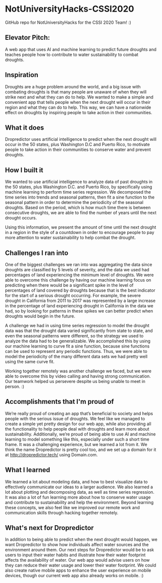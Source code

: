 # NotUniversityHacks-CSSI2020
GitHub repo for NotUniversityHacks for the CSSI 2020 Team! :)

## Elevator Pitch:
A web app that uses AI and machine learning to predict future droughts and teaches people how to contribute to water sustainability to combat droughts.

## Inspiration
Droughts are a huge problem around the world, and a big issue with combating droughts is that many people are unaware of when they will strike next and what they can do to help. We wanted to make a simple and convenient app that tells people when the next drought will occur in their region and what they can do to help. This way, we can have a nationwide effect on droughts by inspiring people to take action in their communities.

## What it does
Dropredictor uses artificial intelligence to predict when the next drought will occur in the 50 states, plus Washington D.C and Puerto Rico, to motivate people to take action in their communities to conserve water and prevent droughts.

## How I built it
We wanted to use artificial intelligence to analyze data of past droughts in the 50 states, plus Washington D.C. and Puerto Rico, by specifically using machine learning to perform time series regression. We decomposed the time series into trends and seasonal patterns, then fit a sine function to the seasonal pattern in order to determine the periodicity of the seasonal droughts. Based on the period, which is how much time there is between consecutive droughts, we are able to find the number of years until the next drought occurs. 

Using this information, we present the amount of time until the next drought in a region in the style of a countdown in order to encourage people to pay more attention to water sustainability to help combat the drought.

## Challenges I ran into
One of the biggest challenges we ran into was aggregating the data since droughts are classified by 5 levels of severity, and the data we used had percentages of land experiencing the minimum level of droughts. We were able to overcome this challenge by having our machine learning focus on predicting when there would be a significant spike in the level of percentages of land covered by droughts because that is the best indicator for the start of a serious drought occurring. For example, the severe drought in California from 2011 to 2017 was represented by a large increase in the percentage of land experiencing drought in California in the data we had, so by looking for patterns in these spikes we can better predict when droughts would begin in the future.  

A challenge we had in using time series regression to model the drought data was that the drought data varied significantly from state to state, and even the seasonal patterns were different, so the strategy we used to analyze the data had to be generalizable. We accomplished this by using our machine learning to curve fit a sine function, because sine functions can be used to represent any periodic functions. Thus, we were able to model the periodicity of the many different data sets we had pretty well using the same curve fit.   

Working together remotely was another challenge we faced, but we were able to overcome this by video calling and having strong communication. Our teamwork helped us persevere despite us being unable to meet in person. :)

## Accomplishments that I'm proud of
We’re really proud of creating an app that’s beneficial to society and helps people with the serious issue of droughts. We feel like we managed to create a simple yet pretty design for our web app, while also providing all the functionality to help people deal with droughts and learn more about sustainability. Additionally, we’re proud of being able to use AI and machine learning to model something like this, especially under such a short time frame. It was a challenging experience, but we learned a lot from it. We think the name Dropredictor is pretty cool too, and we set up a domain for it at http://dropredictor.tech/ using Domain.com. 

## What I learned
We learned a lot about modeling data, and how to best visualize data to effectively communicate our ideas to a larger audience. We also learned a lot about plotting and decomposing data, as well as time series regression. It was also a lot of fun learning more about how to conserve water usage and contribute to sustainability and help the environment. Beyond learning these concepts, we also feel like we improved our remote work and communication skills through hacking together remotely. 

## What's next for Dropredictor
In addition to being able to predict when the next drought would happen, we want Dropredictor to show how individuals affect water sources and the environment around them. Our next steps for Dropredictor would be to ask users to input their water habits and illustrate how their water footprint affects the availability of water. Our web app would advise users on how they can reduce their water usage and lower their water footprint. We could also create native mobile apps to enhance the user experience on mobile devices, though our current web app also already works on mobile. :)





